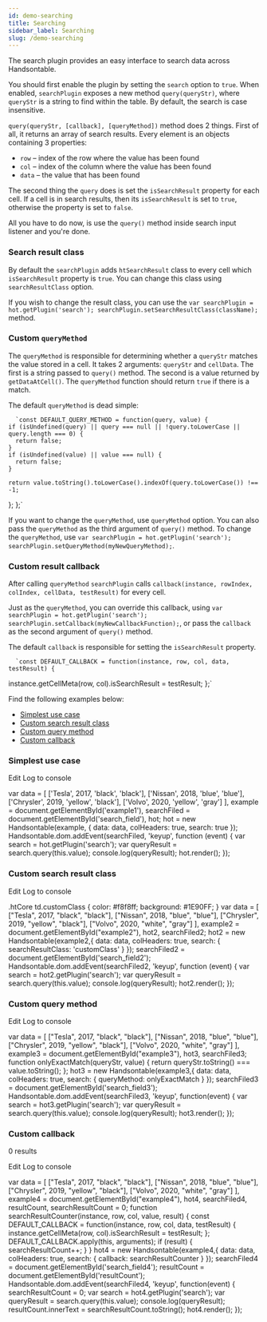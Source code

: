 ```yaml
---
id: demo-searching
title: Searching
sidebar_label: Searching
slug: /demo-searching
---
```


The search plugin provides an easy interface to search data across Handsontable.

You should first enable the plugin by setting the `search` option to `true`. When enabled, `searchPlugin` exposes a new method `query(queryStr)`, where `queryStr` is a string to find within the table. By default, the search is case insensitive.

`query(queryStr, [callback], [queryMethod])` method does 2 things. First of all, it returns an array of search results. Every element is an objects containing 3 properties:

*   `row` – index of the row where the value has been found
*   `col` – index of the column where the value has been found
*   `data` – the value that has been found

The second thing the `query` does is set the `isSearchResult` property for each cell. If a cell is in search results, then its `isSearchResult` is set to `true`, otherwise the property is set to `false`.

All you have to do now, is use the `query()` method inside search input listener and you're done.

### Search result class

By default the `searchPlugin` adds `htSearchResult` class to every cell which `isSearchResult` property is `true`. You can change this class using `searchResultClass` option.

If you wish to change the result class, you can use the `var searchPlugin = hot.getPlugin('search'); searchPlugin.setSearchResultClass(className);` method.

### Custom `queryMethod`

The `queryMethod` is responsible for determining whether a `queryStr` matches the value stored in a cell. It takes 2 arguments: `queryStr` and `cellData`. The first is a string passed to `query()` method. The second is a value returned by `getDataAtCell()`. The `queryMethod` function should return `true` if there is a match.

The default `queryMethod` is dead simple:

      `const DEFAULT_QUERY_METHOD = function(query, value) {
    if (isUndefined(query) || query === null || !query.toLowerCase || query.length === 0) {
      return false;
    }
    if (isUndefined(value) || value === null) {
      return false;
    }

    return value.toString().toLowerCase().indexOf(query.toLowerCase()) !== -1;
  };
};` 
    

If you want to change the `queryMethod`, use `queryMethod` option. You can also pass the `queryMethod` as the third argument of `query()` method. To change the `queryMethod`, use `var searchPlugin = hot.getPlugin('search'); searchPlugin.setQueryMethod(myNewQueryMethod);`.

### Custom result callback

After calling `queryMethod` `searchPlugin` calls `callback(instance, rowIndex, colIndex, cellData, testResult)` for every cell.

Just as the `queryMethod`, you can override this callback, using `var searchPlugin = hot.getPlugin('search'); searchPlugin.setCallback(myNewCallbackFunction);`, or pass the `callback` as the second argument of `query()` method.

The default `callback` is responsible for setting the `isSearchResult` property.

      `const DEFAULT_CALLBACK = function(instance, row, col, data, testResult) {
  instance.getCellMeta(row, col).isSearchResult = testResult;
};` 
    

Find the following examples below:

*   [Simplest use case](#page-simplest-use-case)
*   [Custom search result class](#page-custom-search-result-class)
*   [Custom query method](#page-custom-query-method)
*   [Custom callback](#page-custom-callback)

### Simplest use case

Edit Log to console

var data = \[ \['Tesla', 2017, 'black', 'black'\], \['Nissan', 2018, 'blue', 'blue'\], \['Chrysler', 2019, 'yellow', 'black'\], \['Volvo', 2020, 'yellow', 'gray'\] \], example = document.getElementById('example1'), searchFiled = document.getElementById('search\_field'), hot; hot = new Handsontable(example, { data: data, colHeaders: true, search: true }); Handsontable.dom.addEvent(searchFiled, 'keyup', function (event) { var search = hot.getPlugin('search'); var queryResult = search.query(this.value); console.log(queryResult); hot.render(); });

### Custom search result class

Edit Log to console

.htCore td.customClass { color: #f8f8ff; background: #1E90FF; } var data = \[ \["Tesla", 2017, "black", "black"\], \["Nissan", 2018, "blue", "blue"\], \["Chrysler", 2019, "yellow", "black"\], \["Volvo", 2020, "white", "gray"\] \], example2 = document.getElementById("example2"), hot2, searchFiled2; hot2 = new Handsontable(example2,{ data: data, colHeaders: true, search: { searchResultClass: 'customClass' } }); searchFiled2 = document.getElementById('search\_field2'); Handsontable.dom.addEvent(searchFiled2, 'keyup', function (event) { var search = hot2.getPlugin('search'); var queryResult = search.query(this.value); console.log(queryResult); hot2.render(); });

### Custom query method

Edit Log to console

var data = \[ \["Tesla", 2017, "black", "black"\], \["Nissan", 2018, "blue", "blue"\], \["Chrysler", 2019, "yellow", "black"\], \["Volvo", 2020, "white", "gray"\] \], example3 = document.getElementById("example3"), hot3, searchFiled3; function onlyExactMatch(queryStr, value) { return queryStr.toString() === value.toString(); }; hot3 = new Handsontable(example3,{ data: data, colHeaders: true, search: { queryMethod: onlyExactMatch } }); searchFiled3 = document.getElementById('search\_field3'); Handsontable.dom.addEvent(searchFiled3, 'keyup', function(event) { var search = hot3.getPlugin('search'); var queryResult = search.query(this.value); console.log(queryResult); hot3.render(); });

### Custom callback

0 results

Edit Log to console

var data = \[ \["Tesla", 2017, "black", "black"\], \["Nissan", 2018, "blue", "blue"\], \["Chrysler", 2019, "yellow", "black"\], \["Volvo", 2020, "white", "gray"\] \], example4 = document.getElementById("example4"), hot4, searchFiled4, resultCount, searchResultCount = 0; function searchResultCounter(instance, row, col, value, result) { const DEFAULT\_CALLBACK = function(instance, row, col, data, testResult) { instance.getCellMeta(row, col).isSearchResult = testResult; }; DEFAULT\_CALLBACK.apply(this, arguments); if (result) { searchResultCount++; } } hot4 = new Handsontable(example4,{ data: data, colHeaders: true, search: { callback: searchResultCounter } }); searchFiled4 = document.getElementById('search\_field4'); resultCount = document.getElementById('resultCount'); Handsontable.dom.addEvent(searchFiled4, 'keyup', function(event) { searchResultCount = 0; var search = hot4.getPlugin('search'); var queryResult = search.query(this.value); console.log(queryResult); resultCount.innerText = searchResultCount.toString(); hot4.render(); });

